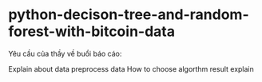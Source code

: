 # python-decison-tree-and-random-forest-with-bitcoin-data

Yêu cầu của thầy về buổi báo cáo: 

Explain about data
preprocess data
How to choose algorthm
result
explain
